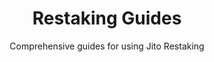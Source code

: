 ---
title: 'Restaking Guides'
subtitle: 'Comprehensive guides for using Jito Restaking'
section_type: 'expandable'
order: 10
---